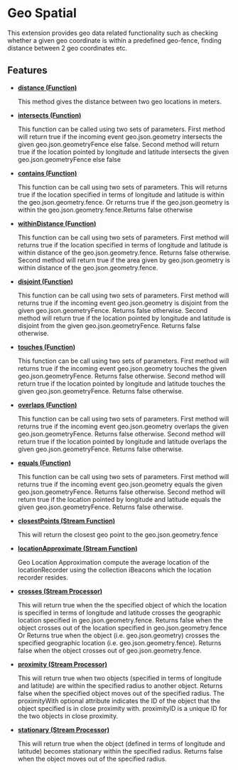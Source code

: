 # Geo Spatial
This extension provides geo data related functionality such as checking whether a given geo coordinate is within a predefined geo-fence, finding distance between 2 geo coordinates etc.

## Features

* **[distance (Function)](#distance)**

    This method gives the distance between two geo locations in meters.
    
* **[intersects (Function)](#intersects)**

    This function can be called using two sets of parameters.
    First method will return true if the incoming event geo.json.geometry intersects the given geo.json.geometryFence else false.
    Second method will return true if the location pointed by longitude and latitude intersects the given geo.json.geometryFence else false 
    
* **[contains (Function)](#contains)**

    This function can be call using two sets of parameters.
    This will returns true if the location specified in terms of longitude and latitude is within the geo.json.geometry.fence.
    Or returns true if the geo.json.geometry is within the geo.json.geometry.fence.Returns false otherwise 
    
* **[withinDistance (Function)](#withinDistance)**

    This function can be call using two sets of parameters.
    First method will returns true if the location specified in terms of longitude and latitude is within distance of the geo.json.geometry.fence. Returns false otherwise.
    Second method will return true if the area given by geo.json.geometry is within distance of the geo.json.geometry.fence. 
    
* **[disjoint (Function)](#disjoint)**

    This function can be call using two sets of parameters.
    First method will returns true if the incoming event geo.json.geometry is disjoint from the given geo.json.geometryFence. Returns false otherwise.
    Second method will return true if the location pointed by longitude and latitude is disjoint from the given geo.json.geometryFence. Returns false otherwise.

* **[touches (Function)](#touches)**

    This function can be call using two sets of parameters.
    First method will returns true if the incoming event geo.json.geometry touches the given geo.json.geometryFence. Returns false otherwise.
    Second method will return true if the location pointed by longitude and latitude touches the given geo.json.geometryFence. Returns false otherwise.

* **[overlaps (Function)](#overlaps)**

    This function can be call using two sets of parameters.
    First method will returns true if the incoming event geo.json.geometry overlaps the given geo.json.geometryFence. Returns false otherwise.
    Second method will return true if the location pointed by longitude and latitude overlaps the given geo.json.geometryFence. Returns false otherwise.


* **[equals (Function)](#equals)**

    This function can be call using two sets of parameters.
    First method will returns true if the incoming event geo.json.geometry equals the given geo.json.geometryFence. Returns false otherwise.
    Second method will return true if the location pointed by longitude and latitude equals the given geo.json.geometryFence. Returns false otherwise.
    
* **[closestPoints (Stream Function)](#closestPoints)**

    This will return the closest geo point to the geo.json.geometry.fence 
    
* **[locationApproximate (Stream Function)](#locationApproximate)**

    Geo Location Approximation compute the average location of the locationRecorder using the collection iBeacons which the location recorder resides. 

* **[crosses (Stream Processor)](#crosses)**

    This will return true when the the specified object of which the location is specified in terms of longitude and latitude crosses the geographic location specified in         geo.json.geometry.fence. Returns false when the object crosses out of the location specified in geo.json.geometry.fence
 Or Returns true when the object (i.e. geo.json.geometry) crosses the specified geographic location (i.e. geo.json.geometry.fence). Returns false when the object crosses out of  geo.json.geometry.fence. 
 
 * **[proximity  (Stream Processor)](#proximity)**

   This will return true when two objects (specified in terms of longitude and latitude) are within the specified radius to another object. Returns false when the specified object moves out of the specified radius. The proximityWith optional attribute indicates the ID of the object that the object specified is in close proximity with. proximityID is a unique ID for the two objects in close proximity. 
   
 * **[stationary (Stream Processor)](#proximity)**

   This will return true when the object (defined in terms of longitude and latitude) becomes stationary within the specified radius. Returns false when the object moves out of the specified radius.
